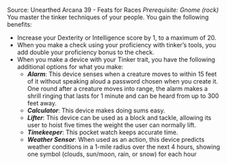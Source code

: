 Source: Unearthed Arcana 39 - Feats for Races
*Prerequisite: Gnome (rock)*
You master the tinker techniques of your people. You gain the following benefits:
* Increase your Dexterity or Intelligence score by 1, to a maximum of 20.
* When you make a check using your proficiency with tinker’s tools, you add double your proficiency bonus to the check.
* When you make a device with your Tinker trait, you have the following additional options for what you make:
	+ ***Alarm***: This device senses when a creature moves to within 15 feet of it without speaking aloud a password chosen when you create it. One round after a creature moves into range, the alarm makes a shrill ringing that lasts for 1 minute and can be heard from up to 300 feet away.
	+ ***Calculator***: This device makes doing sums easy.
	+ ***Lifter***: This device can be used as a block and tackle, allowing its user to hoist five times the weight the user can normally lift.
	+ ***Timekeeper***: This pocket watch keeps accurate time.
	+ ***Weather Sensor***: When used as an action, this device predicts weather conditions in a 1-mile radius over the next 4 hours, showing one symbol (clouds, sun/moon, rain, or snow) for each hour